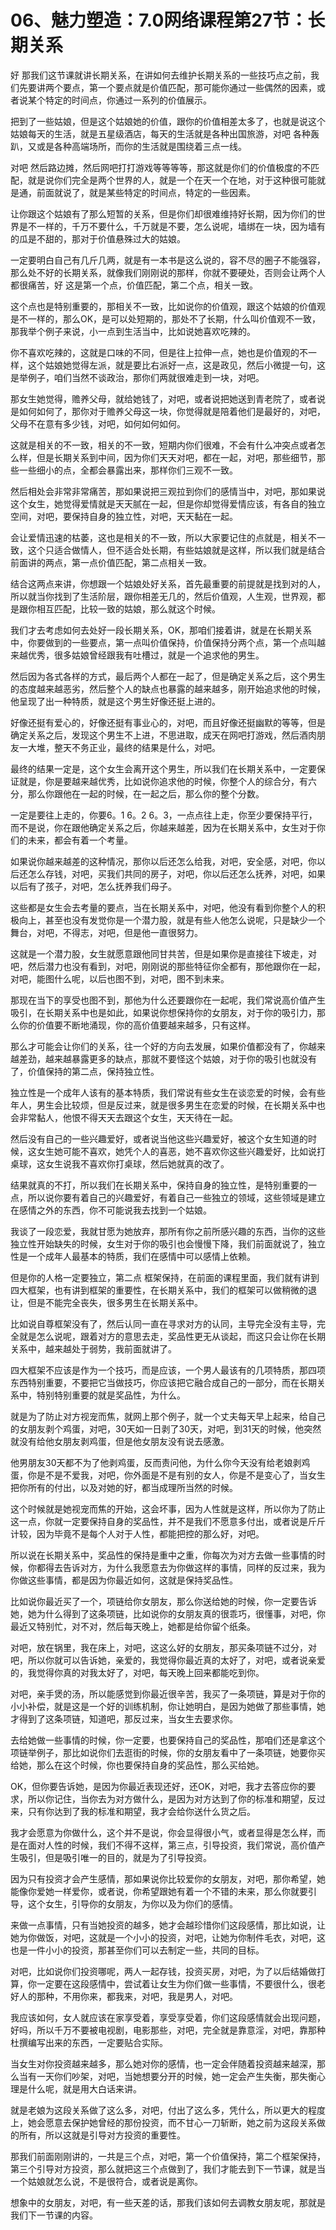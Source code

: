# 06、魅力塑造：7.0网络课程第27节：长期关系

好 那我们这节课就讲长期关系，在讲如何去维护长期关系的一些技巧点之前，我们先要讲两个要点，第一个要点就是价值匹配，那可能你通过一些偶然的因素，或者说某个特定的时间点，你通过一系列的价值展示。

把到了一些姑娘，但是这个姑娘她的价值，跟你的价值相差太多了，也就是说这个姑娘每天的生活，就是五星级酒店，每天的生活就是各种出国旅游，对吧 各种轰趴，又或是各种高端场所，而你的生活就是围绕着三点一线。

对吧 然后路边摊，然后网吧打打游戏等等等等，那这就是你们的价值极度的不匹配，就是说你们完全是两个世界的人，就是一个在天一个在地，对于这种很可能就是通，前面就说了，就是某些特定的时间点，特定的一些因素。

让你跟这个姑娘有了那么短暂的关系，但是你们却很难维持好长期，因为你们的世界是不一样的，千万不要什么，千万就是不要，怎么说呢，墙绑在一块，因为墙有的瓜是不甜的，那对于价值悬殊过大的姑娘。

一定要明白自己有几斤几两，就是有一本书是这么说的，容不尽的圈子不能强容，那么处不好的长期关系，就像我们刚刚说的那样，你就不要硬处，否则会让两个人都很痛苦，好 这是第一个点，价值匹配，第二个点，相关一致。

这个点也是特别重要的，那相关不一致，比如说你的价值观，跟这个姑娘的价值观是不一样的，那么OK，是可以处短期的，那处不了长期，什么叫价值观不一致，那我举个例子来说，小一点到生活当中，比如说她喜欢吃辣的。

你不喜欢吃辣的，这就是口味的不同，但是往上拉伸一点，她也是价值观的不一样，这个姑娘她觉得左派，就是要比右派好一点，这是政见，然后小微提一句，这是举例子，咱们当然不谈政治，那你们两就很难走到一块，对吧。

那女生她觉得，赡养父母，就给她钱了，对吧，或者说把她送到青老院了，或者说是如何如何了，那你对于赡养父母这一块，你觉得就是陪着他们是最好的，对吧，父母不在意有多少钱，对吧，如何如何如何。

这就是相关的不一致，相关的不一致，短期内你们很难，不会有什么冲突点或者怎么样，但是长期关系到中间，因为你们天天对吧，都在一起，对吧，那些细节，那些一些细小的点，全都会暴露出来，那样你们三观不一致。

然后相处会非常非常痛苦，那如果说把三观拉到你们的感情当中，对吧，那如果说这个女生，她觉得爱情就是天天腻在一起，但是你却觉得爱情应该，有各自的独立空间，对吧，要保持自身的独立性，对吧，天天黏在一起。

会让爱情迅速的枯萎，这也是相关的不一致，所以大家要记住的点就是，相关不一致，这个只适合做情人，但不适合处长期，有些姑娘就是这样，所以我们就是结合前面讲的两点，第一点价值匹配，第二点相关一致。

结合这两点来讲，你想跟一个姑娘处好关系，首先最重要的前提就是找到对的人，所以就当你找到了生活阶层，跟你相差无几的，然后价值观，人生观，世界观，都是跟你相互匹配，比较一致的姑娘，那么就这个时候。

我们才去考虑如何去处好一段长期关系，OK，那咱们接着讲，就是在长期关系中，你要做到的一些要点，第一点叫价值保持，价值保持分两个点，第一个点叫越来越优秀，很多姑娘曾经跟我有吐槽过，就是一个追求他的男生。

然后因为各式各样的方式，最后两个人都在一起了，但是确定关系之后，这个男生的态度越来越恶劣，然后整个人的缺点也暴露的越来越多，刚开始追求他的时候，他呈现了出一种特质，就是这个男生好像还挺上进的。

好像还挺有爱心的，好像还挺有事业心的，对吧，而且好像还挺幽默的等等，但是确定关系之后，发现这个男生不上进，不思进取，成天在网吧打游戏，然后酒肉朋友一大堆，整天不务正业，最终的结果是什么，对吧。

最终的结果一定是，这个女生会离开这个男生，所以我们在长期关系中，一定要保证就是，你是要越来越优秀，比如说你追求他的时候，你整个人的综合分，有六分，那么你跟他在一起的时候，在一起之后，那么你的整个分数。

一定是要往上走的，你要6。1 6。2 6。3，一点点往上走，你至少要保持平行，而不是说，你在跟他确定关系之后，你越来越差，因为在长期关系中，女生对于你们的未来，都会有着一个考量。

如果说你越来越差的这种情况，那你以后还怎么给我，对吧，安全感，对吧，你以后还怎么存钱，对吧，买我们共同的房子，对吧，你以后还怎么抚养，对吧，如果以后有了孩子，对吧，怎么抚养我们母子。

这些都是女生会去考量的要点，当在长期关系中，对吧，他没有看到你整个人的积极向上，甚至也没有发觉你是一个潜力股，就是有些人他怎么说呢，只是缺少一个舞台，对吧，不得志，对吧，但是他一直很努力。

这就是一个潜力股，女生就愿意跟他同甘共苦，但是如果你是直接往下坡走，对吧，然后潜力也没有看到，对吧，刚刚说的那些特征你全都有，那他跟你在一起，对吧，能图什么呢，以后也图不到，对吧，图不到未来。

那现在当下的享受也图不到，那他为什么还要跟你在一起呢，我们常说高价值产生吸引，在长期关系中也是如此，如果说你想保持你的女朋友，对于你的吸引力，那么你的价值要不断地涌现，你的高价值要越来越多，只有这样。

那么才可能会让你们的关系，往一个好的方向去发展，如果价值都没有了，你越来越差劲，越来越暴露更多的缺点，那就不要怪这个姑娘，对于你的吸引也就没有了，价值保持的第二点，保持独立性。

独立性是一个成年人该有的基本特质，我们常说有些女生在谈恋爱的时候，会有些年人，男生会比较烦，但是反过来，就是很多男生在恋爱的时候，在长期关系中也会非常黏人，他恨不得天天去跟这个女生，天天待在一起。

然后没有自己的一些兴趣爱好，或者说当他这些兴趣爱好，被这个女生知道的时候，这女生她可能不喜欢，她凭个人的喜恶，她不喜欢你这些兴趣爱好，比如说打桌球，这女生说我不喜欢你打桌球，然后她就真的改了。

结果就真的不打，所以我们在长期关系中，保持自身的独立性，是特别重要的一点，所以说你要有着自己的兴趣爱好，有着自己一些独立的领域，这些领域是建立在感情之外的东西，你不可能说我去找到一个姑娘。

我谈了一段恋爱，我就甘愿为她放弃，那所有你之前所感兴趣的东西，当你的这些独立性开始缺失的时候，女生对于你的吸引也会慢慢下降，我们前面就说了，独立性是一个成年人最基本的特质，我们在感情中可以感情上依赖。

但是你的人格一定要独立，第二点 框架保持，在前面的课程里面，我们就有讲到四大框架，也有讲到框架的重要性，在长期关系中，我们的框架可以做稍微的退让，但是不能完全丧失，很多男生在长期关系中。

比如说自尊框架没有了，然后认同一直在寻求对方的认同，主导完全没有主导，完全就是怎么说呢，跟着对方的意思去走，奖品性更无从谈起，而这只会让你在长期关系中，越来越处于弱势，我前面就讲了。

四大框架不应该是作为一个技巧，而是应该，一个男人最该有的几项特质，那四项东西特别重要，不要把它当做技巧，你应该把它融合成自己的一部分，而在长期关系中，特别特别重要的就是奖品性，为什么。

就是为了防止对方视宠而焦，就网上那个例子，就一个丈夫每天早上起来，给自己的女朋友剥个鸡蛋，对吧，30天如一日剥了30天，对吧，到31天的时候，他突然就没有给他女朋友剥鸡蛋，但是他女朋友没有说去感激。

他男朋友30天都不为了他剥鸡蛋，反而责问他，为什么你今天没有给老娘剥鸡蛋，你是不是不爱我，对吧，你外面是不是有别的女人，你是不是变心了，当女生把你所有的付出，以及对她的好，都当成理所当然的时候。

这个时候就是她视宠而焦的开始，这会坏事，因为人性就是这样，所以你为了防止这一点，你就一定要保持自身的奖品性，并不是我们不愿意多付出，或者说是斤斤计较，因为毕竟不是每个人对于人性，都能把控的那么好，对吧。

所以说在长期关系中，奖品性的保持是重中之重，你每次为对方去做一些事情的时候，你都得去告诉对方，为什么我愿意去为你做这样的事情，同样的反过来，我为你做这些事情，都是因为你最近如何，这就是保持奖品性。

比如说你最近买了一个，项链给你女朋友，那么你送给她的时候，你一定要告诉她，她为什么得到了这条项链，比如说你的女朋友真的很乖巧，很懂事，对吧，你最近又特别忙，对不对，然后每天晚上，她都是给你留个纸条。

对吧，放在锅里，我在床上，对吧，这这么好的女朋友，那买条项链不过分，对吧，所以你就可以告诉她，亲爱的，我觉得你最近真的太好了，对吧，或者说亲爱的，我觉得你真的对我太好了，对吧，每天晚上回来都能吃到你。

对吧，亲手煲的汤，所以能感觉到你最近很辛苦，我买了一条项链，算是对于你的小小补偿，就是这是一个好的训练机制，你让她明白，是因为她做了那些事情，她才得到了这条项链，知道吧，那反过来，当女生去要求你。

去给她做一些事情的时候，你一定要，也要保持自己的奖品性，那咱们还是拿这个项链举例子，那比如说你们去逛街的时候，你的女朋友看中了一条项链，她要你买给她，那么在这个时候，你也要保持自身的奖品性，那么买给她。

OK，但你要告诉她，是因为你最近表现还好，还OK，对吧，我才去答应你的要求，所以你记住，当你去为对方做什么，是因为对方达到了你的标准和期望，反过来，只有你达到了我的标准和期望，我才会给你送什么货之后。

我才会愿意为你做什么，这个并不是说，你会显得很小气，或者显得是怎么样，而是在面对人性的时候，我们不得不这样，第三点，引导投资，我们常说，高价值产生吸引，但是吸引唯一的目的，就是为了引导投资。

因为只有投资才会产生感情，那如果说你比较爱你的女朋友，对吧，那你希望，她能像你爱她一样爱你，或者说，你希望跟她有着一个不错的未来，那么你就要引导，这个女生，引导你的女朋友，为你以及为你们的感情。

来做一点事情，只有当她投资的越多，她才会越珍惜你们这段感情，那比如说，让她为你做饭，对吧，这就是一个小小的投资，对吧，让她为你制件毛衣，对吧，这也是一件小小的投资，那甚至你们可以去制定一些，共同的目标。

对吧，比如说你们投资哪呢，两人一起存钱，投资买房，对吧，为了以后结婚做打算，你一定要在这段感情中，尝试着让女生为你们做一些事情，不要很什么，很老好人的那种，不用你来，都我来，对吧，我是男人，对吧。

我应该如何，女人就应该在家享受着，享受享受着，你们这段感情就会出现问题，好吗，所以千万不要被电视剧，电影那些，对吧，完全就是靠意淫，对吧，靠那种杜撰编写出来的东西，一定要贴合实际。

当女生对你投资越来越多，那么她对你的感情，也一定会伴随着投资越来越深，那么当有一天你们吵架，对吧，当她想要分开的时候，她一定会产生失衡，那失衡心理是什么呢，就是用大白话来讲。

就是老娘为这段关系做了这么多，对吧，付出了这么多，凭什么，所以更大的程度上，她会愿意去保护她曾经的那份投资，而不甘心一刀斩断，她之前为这段关系做的所有，所以这就是引导对方投资的重要性。

那我们前面刚刚讲的，一共是三个点，对吧，第一个价值保持，第二个框架保持，第三个引导对方投资，那么就把这三个点做到了，我们才能去到下一节课，就是当一个姑娘就怎么说，不是很符合，或者说是离你。

想象中的女朋友，对吧，有一些天差的话，那我们该如何去调教女朋友呢，那就是我们下一节课的内容。